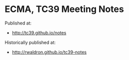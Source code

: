 # ECMA, TC39 Meeting Notes

Published at: 

- http://tc39.github.io/notes

Historically published at:
- http://rwaldron.github.io/tc39-notes
